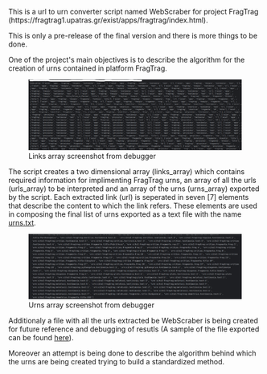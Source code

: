 <p>This is a url to urn converter script named WebScraber for project FragTrag (https://fragtrag1.upatras.gr/exist/apps/fragtrag/index.html).</p>
<p>This is only a pre-release of the final version and there is more things to be done.</p>
<p>One of the project's main objectives is to describe the algorithm for the creation of urns contained in platform FragTrag.</p>
<p><figure><img src="Docs/ssht-01.png" alt="Array screenshot from debugger" title="Array screenshot from debugger"><figcaption>Links array screenshot from debugger</figcaption></figure></p>
<p>The script creates a two dimensional array (links_array) which contains required information for implimenting FragTrag urns, an array of all the urls (urls_array) to be interpreted and an array of the urns (urns_array) exported by the script. Each extracted link (url) is seperated in seven [7] elements that describe the content to which the link refers. These elements are used in composing the final list of urns exported as a text file with the name <a href="Docs/urns.txt" target="_blank">urns.txt</a>.</p>
<p><figure><img src="Docs/ssht-02.png" alt="Array screenshot from debugger" title="Array screenshot from debugger"><figcaption>Urns array screenshot from debugger</figcaption></figure></p>
<p>Additionaly a file with all the urls extracted be WebScraber is being created for future reference and debugging of resutls (A sample of the file exported can be found <a href="Docs/urls.txt" target="_blank">here</a>).</p>
<p>Moreover an attempt is being done to describe the algorithm behind which the urns are being created trying to build a standardized method.</p>
